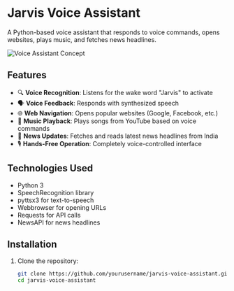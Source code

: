 # Jarvis Voice Assistant

A Python-based voice assistant that responds to voice commands, opens websites, plays music, and fetches news headlines.

![Voice Assistant Concept](https://via.placeholder.com/800x400.png?text=Jarvis+Voice+Assistant)  


## Features

- 🔍 **Voice Recognition**: Listens for the wake word "Jarvis" to activate
- 🗣️ **Voice Feedback**: Responds with synthesized speech
- 🌐 **Web Navigation**: Opens popular websites (Google, Facebook, etc.)
- 🎵 **Music Playback**: Plays songs from YouTube based on voice commands
- 📰 **News Updates**: Fetches and reads latest news headlines from India
- 🎙️ **Hands-Free Operation**: Completely voice-controlled interface

## Technologies Used

- Python 3
- SpeechRecognition library
- pyttsx3 for text-to-speech
- Webbrowser for opening URLs
- Requests for API calls
- NewsAPI for news headlines

## Installation

1. Clone the repository:
   ```bash
   git clone https://github.com/yourusername/jarvis-voice-assistant.git
   cd jarvis-voice-assistant

